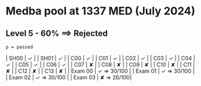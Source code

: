 # Medba pool at 1337 MED (July 2024)

## Level 5 - 60% ==> Rejected

``` p = passed ```

| SH00 | ✓ |
| SH01 | ✓ |
| C00 | ✓ |
| C01 | ✓ |
| C02 | ✓ |
| C03 | ✓ |
| C04 | ✓ |
| C05 | ✓ |
| C06 | ✓ |
| C07 | ✘ |
| C08 | ✘ |
| C09 | ✘ |
| C10 | ✘ |
| C11 | ✘ |
| C12 | ✘ |
| C13 | ✘ |
| Exam 00 | ✓ => 30/100 |
| Exam 01 | ✓ => 30/100 |
| Exam 02 | ✓ => 30/100 |
| Exam 03 | ✘ => 26/100|
